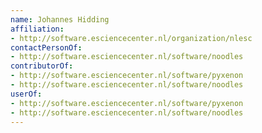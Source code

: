 ```yaml
---
name: Johannes Hidding
affiliation:
- http://software.esciencecenter.nl/organization/nlesc
contactPersonOf:
- http://software.esciencecenter.nl/software/noodles
contributorOf:
- http://software.esciencecenter.nl/software/pyxenon
- http://software.esciencecenter.nl/software/noodles
userOf:
- http://software.esciencecenter.nl/software/pyxenon
- http://software.esciencecenter.nl/software/noodles
---
```

